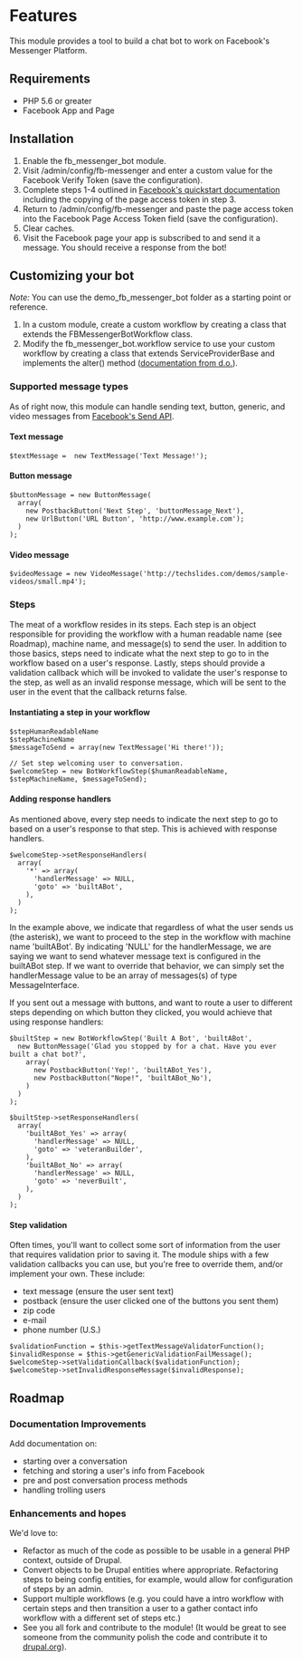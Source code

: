 # Features

This module provides a tool to build a chat bot to work on Facebook's Messenger
Platform.

## Requirements

- PHP 5.6 or greater
- Facebook App and Page

## Installation

 1. Enable the fb_messenger_bot module.
 2. Visit /admin/config/fb-messenger and enter a custom value for the Facebook
    Verify Token (save the configuration).
 3. Complete steps 1-4 outlined in [Facebook's quickstart documentation](https://developers.facebook.com/docs/messenger-platform/quickstart)
    including the copying of the page access token in step 3.
 4. Return to /admin/config/fb-messenger and paste the page access token into
    the Facebook Page Access Token field (save the configuration).
 5. Clear caches.
 6. Visit the Facebook page your app is subscribed to and send it a message.
    You should receive a response from the bot!

## Customizing your bot

 *Note:* You can use the demo_fb_messenger_bot folder as a starting point or
 reference.
 1. In a custom module, create a custom workflow by creating a class that
    extends the FBMessengerBotWorkflow class.
 2. Modify the fb_messenger_bot.workflow service to use your custom workflow by
    creating a class that extends ServiceProviderBase and implements the alter()
    method ([documentation from d.o.](https://www.drupal.org/node/2026959)).

### Supported message types

As of right now, this module can handle sending text, button, generic, and video
messages from [Facebook's Send API](https://developers.facebook.com/docs/messenger-platform/product-overview/conversation#send_messages).

#### Text message

```
$textMessage =  new TextMessage('Text Message!');
```

#### Button message

```
$buttonMessage = new ButtonMessage(
  array(
    new PostbackButton('Next Step', 'buttonMessage_Next'),
    new UrlButton('URL Button', 'http://www.example.com');
  )
);
```

#### Video message
```
$videoMessage = new VideoMessage('http://techslides.com/demos/sample-videos/small.mp4');
```

### Steps

The meat of a workflow resides in its steps. Each step is an object responsible
for providing the workflow with a human readable name (see Roadmap), machine
name, and message(s) to send the user. In addition to those basics, steps need
to indicate what the next step to go to in the workflow based on a user's
response. Lastly, steps should provide a validation callback which will be
invoked to validate the user's response to the step, as well as an invalid
response message, which will be sent to the user in the event that the callback
returns false.

#### Instantiating a step in your workflow

```
$stepHumanReadableName
$stepMachineName
$messageToSend = array(new TextMessage('Hi there!'));

// Set step welcoming user to conversation.
$welcomeStep = new BotWorkflowStep($humanReadableName, $stepMachineName, $messageToSend);
```
#### Adding response handlers

As mentioned above, every step needs to indicate the next step to go to based on
a user's response to that step. This is achieved with response handlers.

```
$welcomeStep->setResponseHandlers(
  array(
    '*' => array(
      'handlerMessage' => NULL,
      'goto' => 'builtABot',
    ),
  )
);
```

In the example above, we indicate that regardless of what the user sends us (the
asterisk), we want to proceed to the step in the workflow with machine name
'builtABot'. By indicating 'NULL' for the handlerMessage, we are saying we want
to send whatever message text is configured in the builtABot step. If we want to
override that behavior, we can simply set the handlerMessage value to be an
array of messages(s) of type MessageInterface.

If you sent out a message with buttons, and want to route a user to different
steps depending on which button they clicked, you would achieve that using
response handlers:

```
$builtStep = new BotWorkflowStep('Built A Bot', 'builtABot',
  new ButtonMessage('Glad you stopped by for a chat. Have you ever built a chat bot?',
    array(
      new PostbackButton('Yep!', 'builtABot_Yes'),
      new PostbackButton("Nope!", 'builtABot_No'),
    )
  )
);

$builtStep->setResponseHandlers(
  array(
    'builtABot_Yes' => array(
      'handlerMessage' => NULL,
      'goto' => 'veteranBuilder',
    ),
    'builtABot_No' => array(
      'handlerMessage' => NULL,
      'goto' => 'neverBuilt',
    ),
  )
);
```

#### Step validation

Often times, you'll want to collect some sort of information from the user that
requires validation prior to saving it. The module ships with a few validation
callbacks you can use, but you're free to override them, and/or
implement your own. These include:
- text message (ensure the user sent text)
- postback (ensure the user clicked one of the buttons you sent them)
- zip code
- e-mail
- phone number (U.S.)

```
$validationFunction = $this->getTextMessageValidatorFunction();
$invalidResponse = $this->getGenericValidationFailMessage();
$welcomeStep->setValidationCallback($validationFunction);
$welcomeStep->setInvalidResponseMessage($invalidResponse);
```

## Roadmap

### Documentation Improvements

Add documentation on:
- starting over a conversation
- fetching and storing a user's info from Facebook
- pre and post conversation process methods
- handling trolling users

### Enhancements and hopes

We'd love to:
- Refactor as much of the code as possible to be usable in a general
PHP context, outside of Drupal.
- Convert objects to be Drupal entities where appropriate. Refactoring steps
to being config entities, for example, would allow for configuration of steps by
an admin.
- Support multiple workflows (e.g. you could have a intro workflow with
certain steps and then transition a user to a gather contact info workflow with
a different set of steps etc.)
- See you all fork and contribute to the module! (It would be great to see
someone from the community polish the code and contribute it to [drupal.org](drupal.org)).
